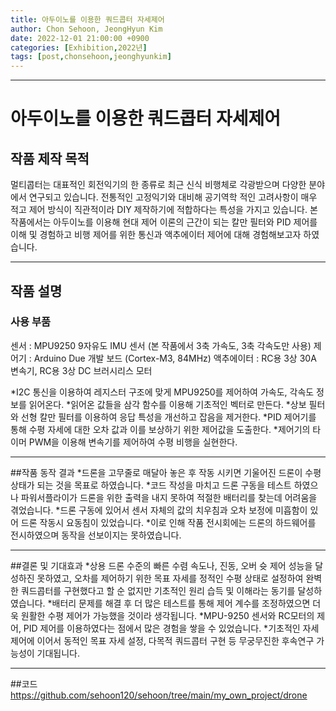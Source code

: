 ```yaml
---
title: 아두이노를 이용한 쿼드콥터 자세제어
author: Chon Sehoon, JeongHyun Kim
date: 2022-12-01 21:00:00 +0900
categories: [Exhibition,2022년]
tags: [post,chonsehoon,jeonghyunkim]
---
```


------------------------------------------
# 아두이노를 이용한 쿼드콥터 자세제어

## 작품 제작 목적
멀티콥터는 대표적인 회전익기의 한 종류로 최근 신식 비행체로 각광받으며 다양한 분야에서 연구되고 있습니다. 전통적인 고정익기와 대비해 공기역학 적인 고려사항이 매우 적고 제어 방식이 직관적이라 DIY 제작하기에 적합하다는 특성을 가지고 있습니다.
본 작품에서는 아두이노를 이용해 현대 제어 이론의 근간이 되는 칼만 필터와 PID 제어를 이해 및 경험하고 비행 제어를 위한 통신과 액추에이터 제어에 대해 경험해보고자 하였습니다. 

------------------------------------------
## 작품 설명
### 사용 부품
센서 : MPU9250 9자유도 IMU 센서 (본 작품에서 3축 가속도, 3축 각속도만 사용)
제어기 : Arduino Due 개발 보드 (Cortex-M3, 84MHz)
액추에이터 : RC용 3상 30A 변속기, RC용 3상 DC 브러시리스 모터

*I2C 통신을 이용하여 레지스터 구조에 맞게 MPU9250를 제어하여 가속도, 각속도 정보를 읽어온다.
*읽어온 값들을 삼각 함수를 이용해 기초적인 벡터로 만든다.
*상보 필터와 선형 칼만 필터를 이용하여 응답 특성을 개선하고 잡음을 제거한다. 
*PID 제어기를 통해 수평 자세에 대한 오차 값과 이를 보상하기 위한 제어값을 도출한다.
*제어기의 타이머 PWM을 이용해 변속기를 제어하여 수평 비행을 실현한다.

------------------------------------------
##작품 동작 결과
*드론을 고무줄로 매달아 놓은 후 작동 시키면 기울어진 드론이 수평상태가 되는 것을 목표로 하였습니다.
*코드 작성을 마치고 드론 구동을 테스트 하였으나 파워서플라이가 드론을 위한 출력을 내지 못하여 적절한 배터리를 찾는데 어려움을 겪었습니다.
*드론 구동에 있어서 센서 자체의 값의 치우침과 오차 보정에 미흡함이 있어 드론 작동시 요동침이 있었습니다.
*이로 인해 작품 전시회에는 드론의 하드웨어를 전시하였으며 동작을 선보이지는 못하였습니다.

------------------------------------------
##결론 및 기대효과
*상용 드론 수준의 빠른 수렴 속도나, 진동, 오버 슛 제어 성능을 달성하진 못하였고, 오차를 제어하기 위한 목표 자세를 정적인 수평 상태로 설정하여 완벽한 쿼드콥터를 구현했다고 할 순 없지만 기초적인 원리 습득 및 이해라는 동기를 달성하였습니다.
*배터리 문제를 해결 후 더 많은 테스트를 통해 제어 계수를 조정하였으면 더욱 원활한 수평 제어가 가능했을 것이라 생각됩니다.
*MPU-9250 센서와 RC모터의 제어, PID 제어를 이용하였다는 점에서 많은 경험을 쌓을 수 있었습니다.
*기초적인 자세 제어에 이어서 동적인 목표 자세 설정, 다목적 쿼드콥터 구현 등 무궁무진한 후속연구 가능성이 기대됩니다.  

------------------------------------------
##코드
https://github.com/sehoon120/sehoon/tree/main/my_own_project/drone

